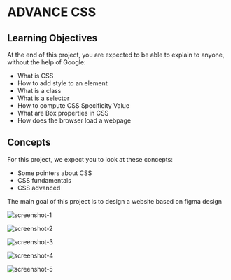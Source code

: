 # ADVANCE CSS

## Learning Objectives

At the end of this project, you are expected to be able to explain to anyone, without the help of Google:

- What is CSS
- How to add style to an element
- What is a class
- What is a selector
- How to compute CSS Specificity Value
- What are Box properties in CSS
- How does the browser load a webpage

## Concepts

For this project, we expect you to look at these concepts:

- Some pointers about CSS
- CSS fundamentals
- CSS advanced

The main goal of this project is to design a website based on figma design

![screenshot-1](./assets/screen1.png)

![screenshot-2](./assets/screen2.png)

![screenshot-3](./assets/screen3.png)

![screenshot-4](./assets/screen4.png)

![screenshot-5](./assets/screen5.png)
